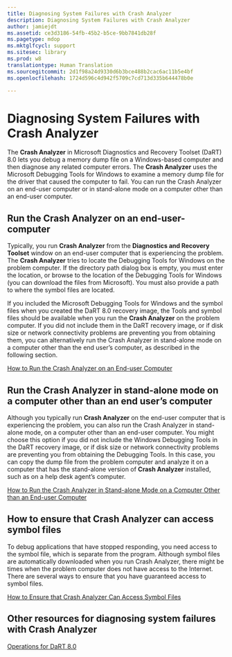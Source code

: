 ```yaml
---
title: Diagnosing System Failures with Crash Analyzer
description: Diagnosing System Failures with Crash Analyzer
author: jamiejdt
ms.assetid: ce3d3186-54fb-45b2-b5ce-9bb7841db28f
ms.pagetype: mdop
ms.mktglfcycl: support
ms.sitesec: library
ms.prod: w8
translationtype: Human Translation
ms.sourcegitcommit: 2d1f98a24d9330d6b3bce488b2cac6ac11b5e4bf
ms.openlocfilehash: 1724d596c4d942f5709c7cd713d335b644478b0e

---
```



# Diagnosing System Failures with Crash Analyzer


The **Crash Analyzer** in Microsoft Diagnostics and Recovery Toolset (DaRT) 8.0 lets you debug a memory dump file on a Windows-based computer and then diagnose any related computer errors. The **Crash Analyzer** uses the Microsoft Debugging Tools for Windows to examine a memory dump file for the driver that caused the computer to fail. You can run the Crash Analyzer on an end-user computer or in stand-alone mode on a computer other than an end-user computer.

## Run the Crash Analyzer on an end-user-computer


Typically, you run **Crash Analyzer** from the **Diagnostics and Recovery Toolset** window on an end-user computer that is experiencing the problem. The **Crash Analyzer** tries to locate the Debugging Tools for Windows on the problem computer. If the directory path dialog box is empty, you must enter the location, or browse to the location of the Debugging Tools for Windows (you can download the files from Microsoft). You must also provide a path to where the symbol files are located.

If you included the Microsoft Debugging Tools for Windows and the symbol files when you created the DaRT 8.0 recovery image, the Tools and symbol files should be available when you run the **Crash Analyzer** on the problem computer. If you did not include them in the DaRT recovery image, or if disk size or network connectivity problems are preventing you from obtaining them, you can alternatively run the Crash Analyzer in stand-alone mode on a computer other than the end user’s computer, as described in the following section.

[How to Run the Crash Analyzer on an End-user Computer](how-to-run-the-crash-analyzer-on-an-end-user-computer-dart-8.md)

## <a href="" id="run-the-crash-analyzer-in-stand-alone-mode-on-a-computer-other-than-an-end-user-s-computer"></a>Run the Crash Analyzer in stand-alone mode on a computer other than an end user’s computer


Although you typically run **Crash Analyzer** on the end-user computer that is experiencing the problem, you can also run the Crash Analyzer in stand-alone mode, on a computer other than an end-user computer. You might choose this option if you did not include the Windows Debugging Tools in the DaRT recovery image, or if disk size or network connectivity problems are preventing you from obtaining the Debugging Tools. In this case, you can copy the dump file from the problem computer and analyze it on a computer that has the stand-alone version of **Crash Analyzer** installed, such as on a help desk agent’s computer.

[How to Run the Crash Analyzer in Stand-alone Mode on a Computer Other than an End-user Computer](how-to-run-the-crash-analyzer-in-stand-alone-mode-on-a-computer-other-than-an-end-user-computer-dart-8.md)

## How to ensure that Crash Analyzer can access symbol files


To debug applications that have stopped responding, you need access to the symbol file, which is separate from the program. Although symbol files are automatically downloaded when you run Crash Analyzer, there might be times when the problem computer does not have access to the Internet. There are several ways to ensure that you have guaranteed access to symbol files.

[How to Ensure that Crash Analyzer Can Access Symbol Files](how-to-ensure-that-crash-analyzer-can-access-symbol-files.md)

## Other resources for diagnosing system failures with Crash Analyzer


[Operations for DaRT 8.0](operations-for-dart-80-dart-8.md)

 

 








<!--HONumber=Jun16_HO4-->


